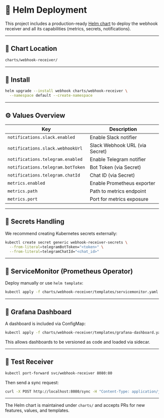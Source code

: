 # 🧭 Helm Deployment

This project includes a production-ready [Helm chart](https://helm.sh/) to deploy the webhook receiver and all its capabilities (metrics, secrets, notifications).

---

## 📁 Chart Location

```bash
charts/webhook-receiver/
```

---

## 🚀 Install

```bash
helm upgrade --install webhook charts/webhook-receiver \
  --namespace default --create-namespace
```

---

## ⚙️ Values Overview

| Key | Description |
|-----|-------------|
| `notifications.slack.enabled` | Enable Slack notifier |
| `notifications.slack.webhookUrl` | Slack Webhook URL (via Secret) |
| `notifications.telegram.enabled` | Enable Telegram notifier |
| `notifications.telegram.botToken` | Bot Token (via Secret) |
| `notifications.telegram.chatId` | Chat ID (via Secret) |
| `metrics.enabled` | Enable Prometheus exporter |
| `metrics.path` | Path to metrics endpoint |
| `metrics.port` | Port for metrics exposure |

---

## 🔐 Secrets Handling

We recommend creating Kubernetes secrets externally:

```bash
kubectl create secret generic webhook-receiver-secrets \
  --from-literal=telegramBotToken="<token>" \
  --from-literal=telegramChatId="<chat_id>"
```

---

## 📡 ServiceMonitor (Prometheus Operator)

Deploy manually or use `helm template`:
```bash
kubectl apply -f charts/webhook-receiver/templates/servicemonitor.yaml
```

---

## 🎨 Grafana Dashboard

A dashboard is included via ConfigMap:
```bash
kubectl apply -f charts/webhook-receiver/templates/grafana-dashboard.yaml
```

This allows dashboards to be versioned as code and loaded via sidecar.

---

## 🧪 Test Receiver

```bash
kubectl port-forward svc/webhook-receiver 8080:80
```

Then send a sync request:
```bash
curl -X POST http://localhost:8080/sync -H "Content-Type: application/json" -d '{"app":"test-app"}'
```

---

The Helm chart is maintained under `charts/` and accepts PRs for new features, values, and templates.

